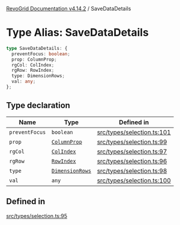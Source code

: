 [RevoGrid Documentation v4.14.2](README.md) / SaveDataDetails

# Type Alias: SaveDataDetails

```ts
type SaveDataDetails: {
  preventFocus: boolean;
  prop: ColumnProp;
  rgCol: ColIndex;
  rgRow: RowIndex;
  type: DimensionRows;
  val: any;
};
```

## Type declaration

| Name | Type | Defined in |
| ------ | ------ | ------ |
| `preventFocus` | `boolean` | [src/types/selection.ts:101](https://github.com/revolist/revogrid/blob/29f379095274a66a187c28b49fe0e1fb4170d3ea/src/types/selection.ts#L101) |
| `prop` | [`ColumnProp`](TypeAlias.ColumnProp.md) | [src/types/selection.ts:99](https://github.com/revolist/revogrid/blob/29f379095274a66a187c28b49fe0e1fb4170d3ea/src/types/selection.ts#L99) |
| `rgCol` | [`ColIndex`](TypeAlias.ColIndex.md) | [src/types/selection.ts:97](https://github.com/revolist/revogrid/blob/29f379095274a66a187c28b49fe0e1fb4170d3ea/src/types/selection.ts#L97) |
| `rgRow` | [`RowIndex`](TypeAlias.RowIndex.md) | [src/types/selection.ts:96](https://github.com/revolist/revogrid/blob/29f379095274a66a187c28b49fe0e1fb4170d3ea/src/types/selection.ts#L96) |
| `type` | [`DimensionRows`](TypeAlias.DimensionRows.md) | [src/types/selection.ts:98](https://github.com/revolist/revogrid/blob/29f379095274a66a187c28b49fe0e1fb4170d3ea/src/types/selection.ts#L98) |
| `val` | `any` | [src/types/selection.ts:100](https://github.com/revolist/revogrid/blob/29f379095274a66a187c28b49fe0e1fb4170d3ea/src/types/selection.ts#L100) |

## Defined in

[src/types/selection.ts:95](https://github.com/revolist/revogrid/blob/29f379095274a66a187c28b49fe0e1fb4170d3ea/src/types/selection.ts#L95)
